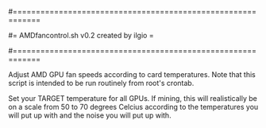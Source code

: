 #============================================================

#= AMDfancontrol.sh v0.2 created by ilgio                   =

#============================================================


Adjust AMD GPU fan speeds according to card temperatures.
Note that this script is intended to be run routinely from root's crontab.

Set your TARGET temperature for all GPUs. If mining, this will realistically be on a scale from
50 to 70 degrees Celcius according to the temperatures you will put up with and the noise you
will put up with.
